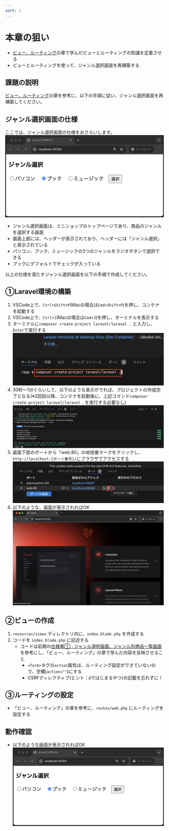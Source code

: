 ```yaml
---
sort: 1
---
```



# 本章の狙い

- [ビュー、ルーティング](../shop_index/README.md)の章で学んだビューとルーティングの知識を定着させる
- ビューとルーティングを使って、ジャンル選択画面を再構築する

## 課題の説明

[ビュー、ルーティング](../shop_index/README.md)の章を参考に、以下の手順に従い、ジャンル選択画面を再構築してください。

## ジャンル選択画面の仕様

ここでは、ジャンル選択画面の仕様をおさらいします。<br>
![](./images/index.png)

- ジャンル選択画面は、ミニショップのトップページであり、商品のジャンルを選択する画面
- 画面上部には、ヘッダーが表示されており、ヘッダーには「ジャンル選択」と表示されている
- パソコン、ブック、ミュージックの3つのジャンルをラジオボタンで選択できる
- ブックにデフォルトでチェックが入っている

以上の仕様を満たすジャンル選択画面を以下の手順で作成してください。

## ①Laravel環境の構築

1. VSCode上で、`Ctrl+Shift+P`(Macの場合は`Cmd+Shift+P`)を押し、コンテナを起動する
2. VSCode上で、`Ctrl+J`(Macの場合は`Cmd+J`)を押し、ターミナルを表示する
3. ターミナルに`composer create-project laravel/laravel .` と入力し、`Enter`で実行する<br>
   ![](./images/composer_command_1.png)
4. 30秒〜1分ぐらいして、以下のような表示がでれば、プロジェクトの作成完了となる(※2回目以降、コンテナを起動後に、上記コマンド`composer create-project laravel/laravel .`を実行する必要なし)<br>
   ![](./images/composer_command_2.png)
5. 画面下部のポートから「web:80」の地球儀マークをクリックし、`http://localhost:{ポート番号}/`にブラウザでアクセスする<br>
   ![](./images/port_click.png)
6. 以下のような、画面が表示されればOK<br>
   ![](./images/welcome_page.png)

## ②ビューの作成

1. `resources/views` ディレクトリ内に、`index.blade.php` を作成する
2. コードを `index.blade.php` に記述する
   - コードは前期の[仕様書① : ジャンル選択画面、ジャンル別商品一覧画面](https://2025web1.github.io/11-minishop-product/item-1.html#%E3%82%B8%E3%83%A3%E3%83%B3%E3%83%AB%E9%81%B8%E6%8A%9E%E7%94%BB%E9%9D%A2indexphp)を参考にし、「ビュー、ルーティング」の章で学んだ内容を反映させること
     - `<form>`タグの`action`属性は、ルーティング設定ができていないので、空欄(`action=""`)にする
     - CSRFディレクティブ(ヒント：`@`ではじまるやつ)の記載を忘れずに！

## ③ルーティングの設定

- 「ビュー、ルーティング」の章を参考に、`routes/web.php` にルーティングを設定する

## 動作確認

- 以下のような画面が表示されればOK<br>
   ![](./images/index.png)
